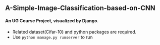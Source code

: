 ## A-Simple-Image-Classification-based-on-CNN
#### An UG Course Project, visualized by Django.
* Related dataset(Cifar-10) and python packages are required.
* Use `python manage.py runserver` to run
